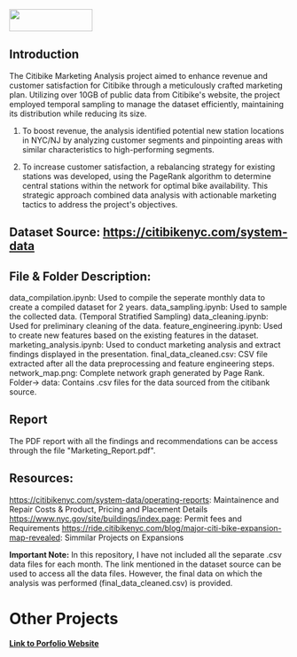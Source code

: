 <img src = "https://github.com/karankhanna1724/citibike/assets/168464513/9f82dba6-3066-448e-933f-b1cfa6413b8f" height = "40" width = "150">

## Introduction

The Citibike Marketing Analysis project aimed to enhance revenue and customer satisfaction for Citibike through a meticulously crafted marketing plan. Utilizing over 10GB of public data from Citibike's website, the project employed temporal sampling to manage the dataset efficiently, maintaining its distribution while reducing its size. 

1. To boost revenue, the analysis identified potential new station locations in NYC/NJ by analyzing customer segments and pinpointing areas with similar characteristics to high-performing segments. 

2. To increase customer satisfaction, a rebalancing strategy for existing stations was developed, using the PageRank algorithm to determine central stations within the network for optimal bike availability. This strategic approach combined data analysis with actionable marketing tactics to address the project's objectives.

## Dataset Source: https://citibikenyc.com/system-data
## File & Folder Description:
data_compilation.ipynb: Used to compile the seperate monthly data to create a compiled dataset for 2 years.
data_sampling.ipynb: Used to sample the collected data. (Temporal Stratified Sampling)
data_cleaning.ipynb: Used for preliminary cleaning of the data.
feature_engineering.ipynb: Used to create new features based on the existing features in the dataset.
marketing_analysis.ipynb: Used to conduct marketing analysis and extract findings displayed in the presentation.
final_data_cleaned.csv: CSV file extracted after all the data preprocessing and feature engineering steps.
network_map.png: Complete network graph generated by Page Rank.
Folder-> data: Contains .csv files for the data sourced from the citibank source.

## Report
The PDF report with all the findings and recommendations can be access through the file "Marketing_Report.pdf".

## Resources:
https://citibikenyc.com/system-data/operating-reports: Maintainence and Repair Costs & Product, Pricing and Placement Details
https://www.nyc.gov/site/buildings/index.page: Permit fees and Requirements
https://ride.citibikenyc.com/blog/major-citi-bike-expansion-map-revealed: Simmilar Projects on Expansions

**Important Note:** In this repository, I have not included all the separate .csv data files for each month. The link mentioned in the dataset source can be used to access all the data files. However, the final data on which the analysis was performed (final_data_cleaned.csv) is provided.

# Other Projects
**[Link to Porfolio Website](https://karankhanna1724.my.canva.site "My Portfolio Website")**
